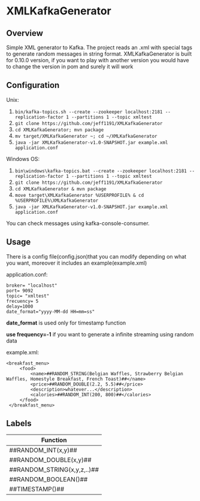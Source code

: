 # XMLKafkaGenerator

## Overview
Simple XML generator to Kafka. The project reads an .xml with special tags to generate random messages
 in string format. XMLKafkaGenerator is built for 0.10.0 version, if you want to play with another version 
 you would have to change the version in pom and surely it will work
## Configuration
Unix:
1. `bin/kafka-topics.sh --create --zookeeper localhost:2181 --replication-factor 1 --partitions 1 --topic xmltest`
2. `git clone https://github.com/jeff1191/XMLKafkaGenerator` 
3. `cd XMLKafkaGenerator; mvn package`
4. `mv target/XMLKafkaGenerator ~; cd ~/XMLKafkaGenerator`
5. `java -jar XMLKafkaGenerator-v1.0-SNAPSHOT.jar example.xml application.conf`

Windows OS:
1. `bin\windows\kafka-topics.bat --create --zookeeper localhost:2181 --replication-factor 1 --partitions 1 --topic xmltest`
2. `git clone https://github.com/jeff1191/XMLKafkaGenerator` 
3. `cd XMLKafkaGenerator & mvn package`
4. `move target\XMLKafkaGenerator %USERPROFILE% & cd %USERPROFILE%\XMLKafkaGenerator`
5. `java -jar XMLKafkaGenerator-v1.0-SNAPSHOT.jar example.xml application.conf`

You can check messages using kafka-console-consumer. 
## Usage
There is a config file(config.json)that you can modify depending on what you want, 
moreover it includes an example(example.xml) 

application.conf:
```
broker= "localhost"
port= 9092
topic= "xmltest"
frecuency= 5
delay=1000
date_format="yyyy-MM-dd HH=mm=ss"
```

**date_format** is used only for timestamp function

**use frequency=-1** if you want to generate a infinite streaming using random data

example.xml:

```
<breakfast_menu>
     <food>
         <name>##RANDOM_STRING(Belgian Waffles, Strawberry Belgian Waffles, Homestyle Breakfast, French Toast)##</name>
         <price>##RANDOM_DOUBLE(2.2, 5.5)##</price>
         <description>whatever...</description>
         <calories>##RANDOM_INT(200, 800)##</calories>
     </food>
 </breakfast_menu>
 ```
 ## Labels 
 
 |Function |  
 |------------- |
 |##RANDOM_INT(x,y)## | 
 |##RANDOM_DOUBLE(x,y)## | 
 |##RANDOM_STRING(x,y,z,..)## |
 |##RANDOM_BOOLEAN()## | 
 |##TIMESTAMP()## | 

